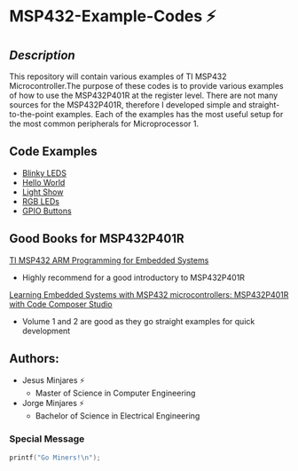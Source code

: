 # **MSP432-Example-Codes :zap:**
## *Description*
This repository will contain various examples of TI MSP432 Microcontroller.The purpose of these codes is to provide various examples of how to use the MSP432P401R at the register level. There are not many sources for the MSP432P401R, therefore I developed simple and straight-to-the-point examples. Each of the examples has the most useful setup for the most common peripherals for Microprocessor 1.

## Code Examples
 - [Blinky LEDS](https://github.com/jminjares4/MSP432-Example-Codes/tree/main/Blinky%20LEDS)
 - [Hello World](https://github.com/jminjares4/MSP432-Example-Codes/tree/main/Hello%20World) 
 - [Light Show](https://github.com/jminjares4/MSP432-Example-Codes/tree/main/Light%20Show)
 - [RGB LEDs](https://github.com/jminjares4/MSP432-Example-Codes/tree/main/RGB%20LEDs)
 - [GPIO Buttons](https://github.com/jminjares4/MSP432-Example-Codes/tree/main/GPIO%20Buttons)

## Good Books for MSP432P401R
[TI MSP432 ARM Programming for Embedded Systems](https://www.amazon.com/MSP432-Programming-Embedded-Systems-books/dp/0997925914)
* Highly recommend for a good introductory to MSP432P401R 

[Learning Embedded Systems with MSP432 microcontrollers: MSP432P401R with Code Composer Studio](https://www.amazon.com/Learning-Embedded-Systems-MSP432-microcontrollers/dp/B08FV1XTVJ)
* Volume 1 and 2 are good as they go straight examples for quick development

## Authors:
  - Jesus Minjares :zap:
    - Master of Science in Computer Engineering
  - Jorge Minjares :zap:
    - Bachelor of Science in Electrical Engineering

### Special Message
 ~~~c
 printf("Go Miners!\n");
 ~~~